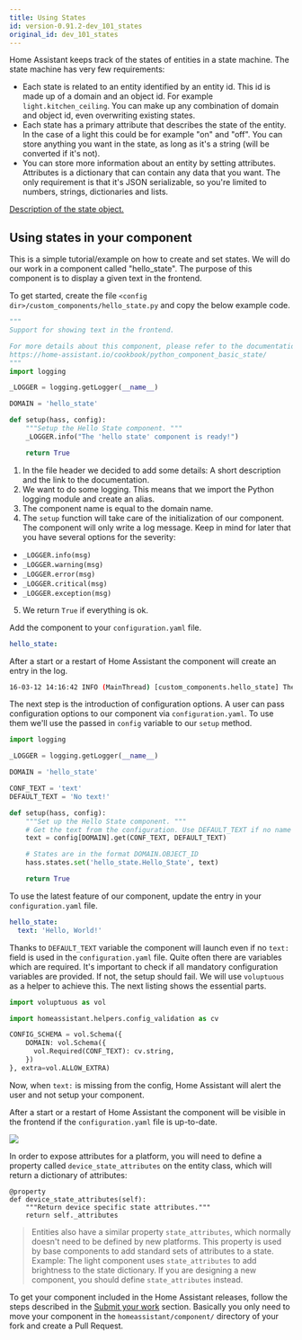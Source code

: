 ```yaml
---
title: Using States
id: version-0.91.2-dev_101_states
original_id: dev_101_states
---
```


Home Assistant keeps track of the states of entities in a state machine. The state machine has very few requirements:

- Each state is related to an entity identified by an entity id. This id is made up of a domain and an object id. For example `light.kitchen_ceiling`. You can make up any combination of domain and object id, even overwriting existing states.
- Each state has a primary attribute that describes the state of the entity. In the case of a light this could be for example "on" and "off". You can store anything you want in the state, as long as it's a string (will be converted if it's not).
- You can store more information about an entity by setting attributes. Attributes is a dictionary that can contain any data that you want. The only requirement is that it's JSON serializable, so you're limited to numbers, strings, dictionaries and lists.

[Description of the state object.](https://www.home-assistant.io/docs/configuration/state_object/)

## Using states in your component

This is a simple tutorial/example on how to create and set states. We will do our work in a component called "hello_state". The purpose of this component is to display a given text in the frontend.

To get started, create the file `<config dir>/custom_components/hello_state.py` and copy the below example code.

```python
"""
Support for showing text in the frontend.

For more details about this component, please refer to the documentation at
https://home-assistant.io/cookbook/python_component_basic_state/
"""
import logging

_LOGGER = logging.getLogger(__name__)

DOMAIN = 'hello_state'

def setup(hass, config):
    """Setup the Hello State component. """
    _LOGGER.info("The 'hello state' component is ready!")

    return True
```

1. In the file header we decided to add some details: A short description and the link to the documentation.
2. We want to do some logging. This means that we import the Python logging module and create an alias.
3. The component name is equal to the domain name.
4. The `setup` function will take care of the initialization of our component. The component will only write a log message. Keep in mind for later that you have several options for the severity:

- `_LOGGER.info(msg)`
- `_LOGGER.warning(msg)`
- `_LOGGER.error(msg)`
- `_LOGGER.critical(msg)`
- `_LOGGER.exception(msg)`

5. We return `True` if everything is ok.

Add the component to your `configuration.yaml` file.

```yaml
hello_state:
```

After a start or a restart of Home Assistant the component will create an entry in the log.

```bash
16-03-12 14:16:42 INFO (MainThread) [custom_components.hello_state] The 'hello state' component is ready!
```

The next step is the introduction of configuration options. A user can pass configuration options to our component via `configuration.yaml`. To use them we'll use the passed in `config` variable to our `setup` method.

```python
import logging

_LOGGER = logging.getLogger(__name__)

DOMAIN = 'hello_state'

CONF_TEXT = 'text'
DEFAULT_TEXT = 'No text!'

def setup(hass, config):
    """Set up the Hello State component. """
    # Get the text from the configuration. Use DEFAULT_TEXT if no name is provided.
    text = config[DOMAIN].get(CONF_TEXT, DEFAULT_TEXT)

    # States are in the format DOMAIN.OBJECT_ID
    hass.states.set('hello_state.Hello_State', text)

    return True
```

To use the latest feature of our component, update the entry in your `configuration.yaml` file.

```yaml
hello_state:
  text: 'Hello, World!'
```

Thanks to `DEFAULT_TEXT` variable the component will launch even if no `text:` field is used in the `configuration.yaml` file. Quite often there are variables which are required. It's important to check if all mandatory configuration variables are provided. If not, the setup should fail. We will use `voluptuous` as a helper to achieve this. The next listing shows the essential parts.

```python
import voluptuous as vol

import homeassistant.helpers.config_validation as cv

CONFIG_SCHEMA = vol.Schema({
    DOMAIN: vol.Schema({
      vol.Required(CONF_TEXT): cv.string,
    })
}, extra=vol.ALLOW_EXTRA)
```

Now, when `text:` is missing from the config, Home Assistant will alert the user and not setup your component.

After a start or a restart of Home Assistant the component will be visible in the frontend if the `configuration.yaml` file is up-to-date.

<p class='img'>
<img src='/img/en/development/create-component01.png' />
</p>

In order to expose attributes for a platform, you will need to define a property called `device_state_attributes` on the entity class, which will return a dictionary of attributes:

    @property
    def device_state_attributes(self):
        """Return device specific state attributes."""
        return self._attributes
    

> Entities also have a similar property `state_attributes`, which normally doesn't need to be defined by new platforms. This property is used by base components to add standard sets of attributes to a state. Example: The light component uses `state_attributes` to add brightness to the state dictionary. If you are designing a new component, you should define `state_attributes` instead.

To get your component included in the Home Assistant releases, follow the steps described in the [Submit your work](development_submitting.md) section. Basically you only need to move your component in the `homeassistant/component/` directory of your fork and create a Pull Request.